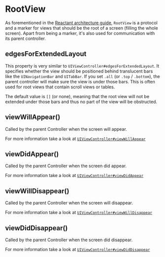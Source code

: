 # RootView

As forementioned in the [Reactant architecture guide](../getting-started/architecture.md), `RootView` is a protocol and a marker for views that should be the root of a screen (filling the whole screen). Apart from being a marker, it's also used for communication with its parent controller.

## edgesForExtendedLayout

This property is very similar to `UIViewController#edgesForExtendedLayout`. It specifies whether the view should be positioned behind translucent bars like the `UINavigationBar` and `UITabBar`. If you set `.all` (or `.top` / `.bottom`), the parent controller will make sure the view is under those bars. This is often used for root views that contain scroll views or tables.

The default value is `[]` (or none), meaning that the root view will not be extended under those bars and thus no part of the view will be obstructed.

## viewWillAppear()
Called by the parent Controller when the screen will appear.

For more information take a look at [`UIViewController#viewWillAppear`](https://developer.apple.com/reference/uikit/uiviewcontroller/1621510-viewwillappear)

## viewDidAppear()
Called by the parent Controller when the screen did appear.

For more information take a look at [`UIViewController#viewDidAppear`](https://developer.apple.com/reference/uikit/uiviewcontroller/1621423-viewdidappear)

## viewWillDisappear()
Called by the parent Controller when the screen will disappear.

For more information take a look at [`UIViewController#viewWillDisappear`](https://developer.apple.com/reference/uikit/uiviewcontroller/1621485-viewwilldisappear)

## viewDidDisappear()
Called by the parent Controller when the screen did disappear.

For more information take a look at [`UIViewController#viewDidDisappear`](https://developer.apple.com/reference/uikit/uiviewcontroller/1621477-viewdiddisappear)

